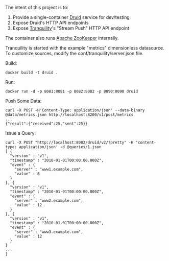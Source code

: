 The intent of this project is to:

1. Provide a single-container [Druid](http://druid.io/) service for dev/testing
2. Expose Druid's HTTP API endpoints
3. Expose [Tranquility](https://github.com/druid-io/tranquility)'s "Stream Push" HTTP API endpoint

The container also runs [Apache ZooKeeper](http://zookeeper.apache.org/) internally.

Tranquility is started with the example "metrics" dimensionless datasource. To customize sources, modify the conf/tranquility/server.json file.

Build:
```
docker build -t druid .
```

Run:
```
docker run -d -p 8081:8081 -p 8082:8082 -p 8090:8090 druid
```

Push Some Data:
```
curl -X POST -H'Content-Type: application/json' --data-binary @data/metrics.json http://localhost:8200/v1/post/metrics
...
{"result":{"received":25,"sent":25}}
```

Issue a Query:
```
curl -X POST "http://localhost:8082/druid/v2/?pretty" -H 'content-type: application/json' -d @queries/1.json
[ {
  "version" : "v1",
  "timestamp" : "2010-01-01T00:00:00.000Z",
  "event" : {
    "server" : "www1.example.com",
    "value" : 6
  }
}, {
  "version" : "v1",
  "timestamp" : "2010-01-01T00:00:00.000Z",
  "event" : {
    "server" : "www2.example.com",
    "value" : 12
  }
}, {
  "version" : "v1",
  "timestamp" : "2010-01-01T00:00:00.000Z",
  "event" : {
    "server" : "www3.example.com",
    "value" : 12
  }
}
...
]
```
